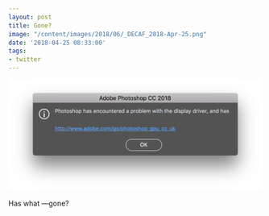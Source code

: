 ```yaml
---
layout: post
title: Gone?
image: "/content/images/2018/06/_DECAF_2018-Apr-25.png"
date: '2018-04-25 08:33:00'
tags:
- twitter
---
```


![Gone](/content/images/2018/06/_DECAF_2018-Apr-25.png)

Has what —gone?